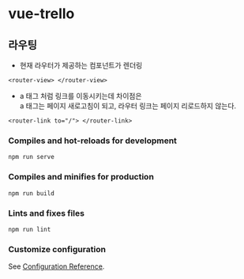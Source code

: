 # vue-trello

## 라우팅
- 현재 라우터가 제공하는 컴포넌트가 렌더링
```
<router-view> </router-view>
```

- a 태그 처럼 링크를 이동시키는데 차이점은 <br>
  a 태그는 페이지 새로고침이 되고, 라우터 링크는 페이지 리로드하지 않는다.
```
<router-link to="/"> </router-link> 
```


### Compiles and hot-reloads for development
```
npm run serve
```

### Compiles and minifies for production
```
npm run build
```

### Lints and fixes files
```
npm run lint
```

### Customize configuration
See [Configuration Reference](https://cli.vuejs.org/config/).
